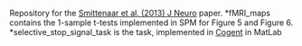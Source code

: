 Repository for the [Smittenaar et al. (2013) J Neuro](http://www.ncbi.nlm.nih.gov/pubmed/24227719) paper. 
*fMRI_maps contains the 1-sample t-tests implemented in SPM for Figure 5 and Figure 6. 
*selective_stop_signal_task is the task, implemented in [Cogent](http://www.vislab.ucl.ac.uk/cogent.php) in MatLab

